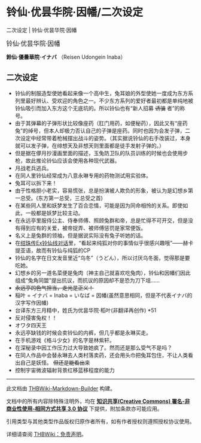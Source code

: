 # 铃仙·优昙华院·因幡/二次设定

<!-- source html: G:\repos\THBWiki-Markdown-Builder\THBWikiMarkdown\Temp\main\6\63\ns0%3A%E9%93%83%E4%BB%99%C2%B7%E4%BC%98%E6%98%99%E5%8D%8E%E9%99%A2%C2%B7%E5%9B%A0%E5%B9%A1%2F%E4%BA%8C%E6%AC%A1%E8%AE%BE%E5%AE%9A.html -->

二次设定 | 铃仙·优昙华院·因幡

  
  

<big>铃仙·优昙华院·因幡</big>  

 **鈴仙·優曇華院·イナバ** （Reisen Udongein Inaba）
  


## 二次设定
- 铃仙的制服造型使她看起来像一个高中生，兔耳娘的外型使她一度成为东方系列里最好辨认、受欢迎的角色之一。不少东方系列的爱好者最初都是单纯地被铃仙吸引而加入东方这个无底坑的。所以铃仙也有“新人招募 ~~诱骗~~ 者”的称号。
- 由于其弹幕的子弹形状比较像座药（肛门用药，如便秘药），因此又有“座药兔”的绰号，但本人却极力否认自己的子弹是座药。同时也因为会发子弹，二次设定中经常带着枪械摆出战斗的姿势。（其实据说铃仙的右手改装过，本身就可以发子弹，在绯想天及非想天则里面都是徒手发射子弹的。）
- 但是据在儚月抄漫画里面的描述，玉兔防卫队的队员训练的时候也会使用步枪，故此推论铃仙应该会使用各种现代武器。
- 月战老兵逃兵。
- 在同人里铃仙经常成为八意永琳专用的药物测试用实验体。
- 兔耳可以拆下来！
- 由于性格胆小老实，容易慌张，总是扮演被人欺负的形象，被认为是幻想乡第一总受。(东方第一总受，三总受之首)
- 在某些同人里和妖梦发生了百合恋情，可能是因为同命相怜的关系。即使如此，一般都是妖梦比较主动。
- 在永远亭里服侍公主、侍奉师傅、照顾兔群和帝，总是忙得不可开交，但是没有得到应有的关爱，被帝捉弄、被师傅惩罚是家常便饭。
- 名义上是兔群的领袖，但是据说实际没有兔子听她的话。
- 在[绀珠传Ex铃仙线对话](./游戏对话-东方绀珠传-铃仙·优昙华院·因幡_ExStory.md)里，“看起来纯狐对你的事情似乎很感兴趣哦”——赫卡提亚语，故而有铃仙与纯狐的CP
- 铃仙的名字在日文发音里近“乌冬”（うどん），所以讨厌乌冬面，觉得那是要吃她。
- 幻想乡的另一道名菜便是兔肉（神主自己就喜欢吃兔肉），铃仙和因幡们因此组成“兔角同盟”提出抗议，而抗议的原因却不是恐为刀下俎……
-  ~~永远亭的色气担当，走光是正义！~~ 
- 稲叶 = イナバ = Inaba = いなば = 因幡(虽然意思相同，但是不代表イナバ的汉字写作因幡)
- 台译东方三月精中，姓氏为优昙华院·稻叶(非翻译再创作) *51
- 反对侵害兔权！！
- オワタ四天王
- 永远亭缺钱的时候会卖铃仙的内裤，但几乎都是永琳买走。
- 在手机游戏《格斗少女》的名字是林紫轩。
- 在深秘录中因工作压力过大导致她疯了。然而还是那么受气不是吗？
- 在同人作品中会替永琳去人类村落卖药，还会用头巾把兔耳包住，不让人类看出自己是妖怪。 ~~但还是能看出来~~ 
- 控制宇宙微波辐射背景红移蓝移程度的能力





---

此文档由 [THBWiki-Markdown-Builder](https://github.com/Delsin-Yu/THBWiki-Markdown-Builder) 构建。

文档中的所有内容除特殊注明外，均在 [**知识共享(Creative Commons) 署名-非商业性使用-相同方式共享 3.0 协议**](https://creativecommons.org/licenses/by-sa/3.0/deed.zh-hans) 下提供，附加条款亦可能应用。

引用类型与其他类型作品版权归原作者所有，如有作者授权则遵照授权协议使用。

详细请查阅 [THBWiki：免责声明](https://thbwiki.cc/THBWiki:%E5%85%8D%E8%B4%A3%E5%A3%B0%E6%98%8E)。

